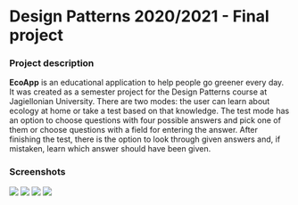 # Design Patterns 2020/2021 - Final project

### Project description

**EcoApp** is an educational application to help people go greener every day. It was created as a semester project for the Design Patterns course at Jagiellonian University. 
There are two modes: the user can learn about ecology at home or take a test based on that knowledge. The test mode has an option to choose questions with four possible
answers and pick one of them or choose questions with a field for entering the answer. After finishing the test, there is the option to look through given answers and, if mistaken, learn which answer should have been given.

### Screenshots
![](https://i.imgur.com/hgu5eOW.png)
![](https://i.imgur.com/lrQpxF6.png)
![](https://i.imgur.com/Kt2OUvK.png)
![](https://i.imgur.com/fWXWA21.png)
